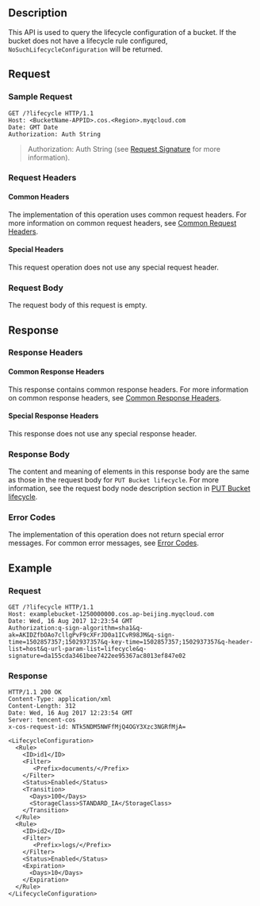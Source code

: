 ## Description
This API is used to query the lifecycle configuration of a bucket. If the bucket does not have a lifecycle rule configured, `NoSuchLifecycleConfiguration` will be returned.

## Request
### Sample Request

```shell
GET /?lifecycle HTTP/1.1
Host: <BucketName-APPID>.cos.<Region>.myqcloud.com
Date: GMT Date
Authorization: Auth String
```
> Authorization: Auth String (see [Request Signature](https://intl.cloud.tencent.com/document/product/436/7778) for more information).

### Request Headers
#### Common Headers
The implementation of this operation uses common request headers. For more information on common request headers, see [Common Request Headers](https://intl.cloud.tencent.com/document/product/436/7728).
#### Special Headers
This request operation does not use any special request header.

### Request Body
The request body of this request is empty.

## Response

### Response Headers
#### Common Response Headers
This response contains common response headers. For more information on common response headers, see [Common Response Headers](https://intl.cloud.tencent.com/document/product/436/7729).

#### Special Response Headers
This response does not use any special response header.

### Response Body
The content and meaning of elements in this response body are the same as those in the request body for `PUT Bucket lifecycle`. For more information, see the request body node description section in [PUT Bucket lifecycle](https://intl.cloud.tencent.com/document/product/436/8280).

### Error Codes
The implementation of this operation does not return special error messages. For common error messages, see [Error Codes](https://intl.cloud.tencent.com/document/product/436/7730).

## Example

### Request
```shell
GET /?lifecycle HTTP/1.1
Host: examplebucket-1250000000.cos.ap-beijing.myqcloud.com
Date: Wed, 16 Aug 2017 12:23:54 GMT
Authorization:q-sign-algorithm=sha1&q-ak=AKIDZfbOAo7cllgPvF9cXFrJD0a1ICvR98JM&q-sign-time=1502857357;1502937357&q-key-time=1502857357;1502937357&q-header-list=host&q-url-param-list=lifecycle&q-signature=da155cda3461bee7422ee95367ac8013ef847e02

```

### Response
```shell
HTTP/1.1 200 OK
Content-Type: application/xml
Content-Length: 312
Date: Wed, 16 Aug 2017 12:23:54 GMT
Server: tencent-cos
x-cos-request-id: NTk5NDM5NWFfMjQ4OGY3Xzc3NGRfMjA=

<LifecycleConfiguration>
  <Rule>
    <ID>id1</ID>
    <Filter>
       <Prefix>documents/</Prefix>
    </Filter>
    <Status>Enabled</Status>
    <Transition>
      <Days>100</Days>
      <StorageClass>STANDARD_IA</StorageClass>
    </Transition>
  </Rule>
  <Rule>
    <ID>id2</ID>
    <Filter>
       <Prefix>logs/</Prefix>
    </Filter>
    <Status>Enabled</Status>
    <Expiration>
      <Days>10</Days>
    </Expiration>
  </Rule>
</LifecycleConfiguration>
```
